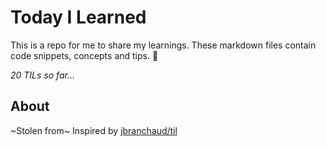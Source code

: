 # Today I Learned
This is a repo for me to share my learnings. These markdown files contain code snippets, concepts and tips. 🧠

_20 TILs so far..._

## About
~Stolen from~ Inspired by [jbranchaud/til](https://github.com/jbranchaud/til)
